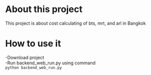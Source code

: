 # About this project
This project is about cost calculating of bts, mrt, and arl in Bangkok

# How to use it
-Download project<br>
-Run backend_web_run.py using command<br><t><t>```python backend_web_run.py```